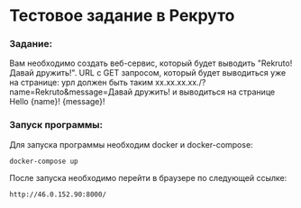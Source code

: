 # Тестовое задание в Рекруто
### Задание:
Вам необходимо создать веб-сервис, который будет выводить "Rekruto! Давай дружить!". 
URL с GET запросом, который будет выводиться уже на странице: урл должен быть таким xx.xx.xx.xx./?name=Rekruto&message=Давай дружить! и выводиться на странице Hello {name}! {message}!
### Запуск программы:
Для запуска программы необходим docker и docker-compose:
``` 
docker-compose up
```
После запуска необходимо перейти в браузере по следующей ссылке:
```
http://46.0.152.90:8000/
```
